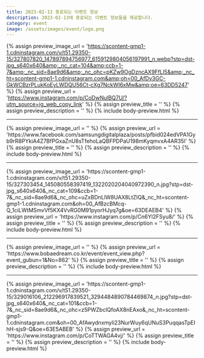 ```yaml
---
title: 2023-02-13 종료되는 이벤트 정보
description: 2023-02-13에 종료되는 이벤트 정보들을 제공합니다.
category: event
image: /assets/images/event/logo.png
---
```

{% assign preview_image_url = 'https://scontent-gmp1-1.cdninstagram.com/v/t51.29350-15/327807820_147897894756977_6159129804056197991_n.webp?stp=dst-jpg_s640x640&amp;_nc_cat=104&amp;ccb=1-7&amp;_nc_sid=8ae9d6&amp;_nc_ohc=pKZw9OgDzncAX9FfLl5&amp;_nc_ht=scontent-gmp1-1.cdninstagram.com&amp;oh=00_AfDv3GC-GkWCBzrPLukKoEyLWDQU56Ct-cXg7NckWI6xMw&amp;oe=63DD5247' %}
{% assign preview_url = 'https://www.instagram.com/p/CoDwNulBQ7U/?utm_source=ig_web_copy_link' %}
{% assign preview_title = '' %}
{% assign preview_description = '' %}
{% include body-preview.html %}
<hr>{% assign preview_image_url = '' %}
{% assign preview_url = 'https://www.facebook.com/samsungdigitalplaza/posts/pfbid024edVPA1Gyb9rR8PYkiA4Z7BfPGxaZnU8sTfehoLaQBFPDPaU198mKyqmvxA4AR35l' %}
{% assign preview_title = '' %}
{% assign preview_description = '' %}
{% include body-preview.html %}
<hr>{% assign preview_image_url = 'https://scontent-gmp1-1.cdninstagram.com/v/t51.29350-15/327303454_145080558397419_1322020204040972390_n.jpg?stp=dst-jpg_s640x640&amp;_nc_cat=109&amp;ccb=1-7&amp;_nc_sid=8ae9d6&amp;_nc_ohc=uZxBDnLlW8UAX8LtZIQ&amp;_nc_ht=scontent-gmp1-1.cdninstagram.com&amp;oh=00_AfBzcBMcq-Q_1ciLWtMSmvVf5KX4VvRG0M91pyorHJyq7g&amp;oe=63DEAEB4' %}
{% assign preview_url = 'https://www.instagram.com/p/Cn6Yl2FSyu8/' %}
{% assign preview_title = '' %}
{% assign preview_description = '' %}
{% include body-preview.html %}
<hr>{% assign preview_image_url = '' %}
{% assign preview_url = 'https://www.bobaedream.co.kr/event/event_view.php?event_gubun=1&No=862' %}
{% assign preview_title = '' %}
{% assign preview_description = '' %}
{% include body-preview.html %}
<hr>{% assign preview_image_url = 'https://scontent-gmp1-1.cdninstagram.com/v/t51.29350-15/329016106_212296917839521_3294484890784469874_n.jpg?stp=dst-jpg_s640x640&amp;_nc_cat=101&amp;ccb=1-7&amp;_nc_sid=8ae9d6&amp;_nc_ohc=z5PWZbclQfoAX8nEAxo&amp;_nc_ht=scontent-gmp1-1.cdninstagram.com&amp;oh=00_AfAwydnxmyli23NurWuy6qUNuS3PuqqasTpEIhH-sjs9-Q&amp;oe=63E5ABEB' %}
{% assign preview_url = 'https://www.instagram.com/p/CoTTWAGA4vj/' %}
{% assign preview_title = '' %}
{% assign preview_description = '' %}
{% include body-preview.html %}